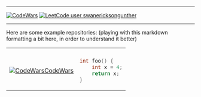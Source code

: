 <!-- #### Hi, my name is Swan! -->

<!-- $${\color{black}Hi, \space the \space name \space is \space \color{purple}Swan!}$$ -->

<!-- I have wide-ranging interests, right now the foremost of which is web development. -->
***
 [![CodeWars](https://www.codewars.com/users/TSEG/badges/micro)](https://www.codewars.com/users/TSEG/) [![LeetCode user swanericksongunther](https://img.shields.io/badge/dynamic/json?style=flat-square&labelColor=black&color=%23ffa116&label=Solved&query=solvedOverTotal&url=https%3A%2F%2Fleetcode-badge.vercel.app%2Fapi%2Fusers%2Fswanericksongunther&logo=leetcode&logoColor=yellow)](https://leetcode.com/swanericksongunther/)
***
<!-- [![Codewars](https://img.shields.io/badge/Codewars-B1361E?style=for-the-badge&logo=codewars&logoColor=grey)](https://www.codewars.com/users/TSEG/) -->




<!-- $${\color{red}Red}$$ 	$${\color{red}Red}$$
$${\color{green}Green}$$ 	$${\color{green}Green}$$
$${\color{lightgreen}Light \space Green}$$ 	$${\color{lightgreen}Light \space Green}$$
$${\color{blue}Blue}$$ 	$${\color{blue}Blue}$$
$${\color{lightblue}Light \space Blue}$$ 	$${\color{lightblue}Light \space Blue}$$
$${\color{black}Black}$$ 	$${\color{black}Black}$$
$${\color{white}White}$$ 	$${\color{white}White}$$
$${\color{red}Welcome \space \color{lightblue}To \space \color{orange}Stackoverflow}$$
-->



<!--
```diff
- text in red
+ text in green
! text in orange
# text in gray
@@ text in purple (and bold)@@
```
-->

Here are some example repositories:
(playing with this markdown formatting a bit here, in order to understand it better)


<table>
<tr>
<th> </th>
<th> </th>
</tr>
<tr>
<td>

 [![CodeWars](https://www.codewars.com/users/TSEG/badges/micro)CodeWars](https://www.codewars.com/users/TSEG/)


</td>
<td>

```c++
int foo() { 
    int x = 4;
    return x;
}
```

</td>
</tr>
</table>

<!--
**GhostWheat/GhostWheat** is a ✨ _special_ ✨ repository because its `README.md` (this file) appears on your GitHub profile.

Here are some ideas to get you started:

- 🔭 I’m currently working on ...
- 🌱 I’m currently learning ...
- 👯 I’m looking to collaborate on ...
- 🤔 I’m looking for help with ...
- 💬 Ask me about ...
- 📫 How to reach me: ...
- 😄 Pronouns: ...
- ⚡ Fun fact: ...
-->
